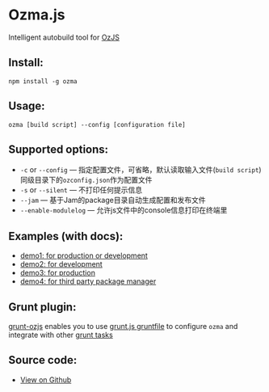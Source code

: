 # Ozma.js 

Intelligent autobuild tool for [OzJS](https://github.com/dexteryy/OzJS)

## Install:
    npm install -g ozma

## Usage: 
    ozma [build script] --config [configuration file]

## Supported options:
* `-c` or `--config` — 指定配置文件，可省略，默认读取输入文件(`build script`)同级目录下的`ozconfig.json`作为配置文件
* `-s` or `--silent` — 不打印任何提示信息
* `--jam` — 基于Jam的package目录自动生成配置和发布文件
* `--enable-modulelog` — 允许js文件中的console信息打印在终端里

## Examples (with docs):
* [demo1: for production or development](http://dexteryy.github.com/OzJS/examples/buildtool/demo1.html)
* [demo2: for development](http://dexteryy.github.com/OzJS/examples/buildtool/demo2.html)
* [demo3: for production](http://dexteryy.github.com/OzJS/examples/buildtool/demo3.html)
* [demo4: for third party package manager](http://dexteryy.github.com/OzJS/examples/buildtool/demo4.html)

## Grunt plugin:

[grunt-ozjs](https://github.com/dexteryy/grunt-ozjs) enables you to use [grunt.js gruntfile](https://github.com/gruntjs/grunt/blob/master/docs/getting_started.md) to configure `ozma` and integrate with other [grunt tasks](http://gruntjs.com/)

## Source code:
* [View on Github](https://github.com/dexteryy/OzJS/tree/master/tools/ozma/)
